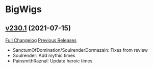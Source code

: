 # BigWigs

## [v230.1](https://github.com/BigWigsMods/BigWigs/tree/v230.1) (2021-07-15)
[Full Changelog](https://github.com/BigWigsMods/BigWigs/compare/v230...v230.1) [Previous Releases](https://github.com/BigWigsMods/BigWigs/releases)

- SanctumOfDomination/SoulrenderDormazain: Fixes from review  
- Soulrender: Add mythic times  
- PainsmithRaznal: Update heroic times  
